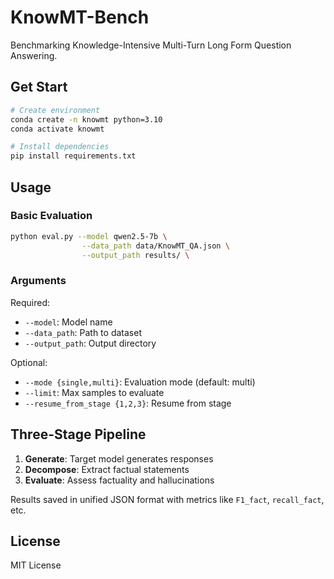 # KnowMT-Bench

Benchmarking Knowledge-Intensive Multi-Turn Long Form Question Answering.

## Get Start

```bash
# Create environment
conda create -n knowmt python=3.10
conda activate knowmt

# Install dependencies
pip install requirements.txt
```

## Usage


### Basic Evaluation
```bash
python eval.py --model qwen2.5-7b \
                --data_path data/KnowMT_QA.json \
                --output_path results/ \
```

### Arguments

Required:
- `--model`: Model name
- `--data_path`: Path to dataset
- `--output_path`: Output directory

Optional:
- `--mode {single,multi}`: Evaluation mode (default: multi)
- `--limit`: Max samples to evaluate
- `--resume_from_stage {1,2,3}`: Resume from stage

## Three-Stage Pipeline

1. **Generate**: Target model generates responses
2. **Decompose**: Extract factual statements
3. **Evaluate**: Assess factuality and hallucinations

Results saved in unified JSON format with metrics like `F1_fact`, `recall_fact`, etc.

## License

MIT License